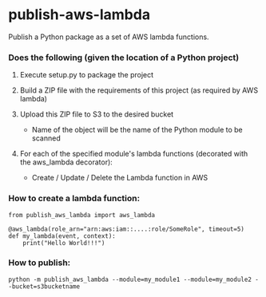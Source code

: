 # publish-aws-lambda

Publish a Python package as a set of AWS lambda functions.

### Does the following (given the location of a Python project) ###
1. Execute setup.py to package the project

2. Build a ZIP file with the requirements of this project (as required by AWS lambda)

3. Upload this ZIP file to S3 to the desired bucket
    * Name of the object will be the name of the Python module to be scanned

4. For each of the specified module's lambda functions (decorated with the aws_lambda decorator):
    * Create / Update / Delete the Lambda function in AWS



### How to create a lambda function: ###
    from publish_aws_lambda import aws_lambda
    
    @aws_lambda(role_arn="arn:aws:iam::....:role/SomeRole", timeout=5)
    def my_lambda(event, context):
        print("Hello World!!!")

### How to publish: ###
    python -m publish_aws_lambda --module=my_module1 --module=my_module2 --bucket=s3bucketname
